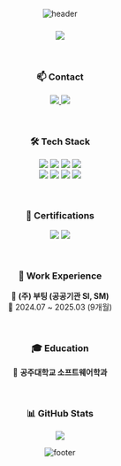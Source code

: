 <div align="center">

![header](https://capsule-render.vercel.app/api?type=waving&color=0:6A5ACD,100:00CED1&height=200&section=header&text=👨‍💻%20Hello,%20World!%20I'm%20Yeong%20O.&fontSize=40&fontColor=FFFFFF&fontAlignY=40)

<h3>
  <img src="https://img.shields.io/badge/Backend%20Developer-000000?style=for-the-badge&logo=serverfault&logoColor=white"/>
</h3>

<div align="center">
<br>  
  
### 📫 Contact  
</div>

<p>
  <a href="mailto:nohyo05@naver.com">
    <img src="https://img.shields.io/badge/nohyo05@naver.com-DB4437?style=for-the-badge&logo=gmail&logoColor=white"/>
  </a>
  <a href="https://yeongo.notion.site/Backend-Developer-59ff1280d6fd4e90aa306d261b5a09d7">
    <img src="https://img.shields.io/badge/Portfolio-000000?style=for-the-badge&logo=notion&logoColor=white"/>
  </a>
</p>

<div align="center">
<br>    
  
### 🛠️ Tech Stack  
</div>

<p>
  <img src="https://img.shields.io/badge/Java-007396?style=for-the-badge&logo=java&logoColor=white"/>  
  <img src="https://img.shields.io/badge/Spring-6DB33F?style=for-the-badge&logo=spring&logoColor=white"/>  
  <img src="https://img.shields.io/badge/JPA-6E4095?style=for-the-badge&logo=hibernate&logoColor=white"/>  
  <img src="https://img.shields.io/badge/MyBatis-4479A1?style=for-the-badge&logo=mybatis&logoColor=white"/>
  <br>
  <img src="https://img.shields.io/badge/MySQL-4479A1?style=for-the-badge&logo=mysql&logoColor=white"/>  
  <img src="https://img.shields.io/badge/Oracle-F80000?style=for-the-badge&logo=oracle&logoColor=white"/>  
  <img src="https://img.shields.io/badge/Redis-DC382D?style=for-the-badge&logo=redis&logoColor=white"/>  
  <img src="https://img.shields.io/badge/JavaScript-F7DF1E?style=for-the-badge&logo=javascript&logoColor=black"/>  
</p>

<div align="center">
<br>    
  
### 🪪 Certifications  
</div>

<p>
  <img src="https://img.shields.io/badge/정보처리산업기사-4F4F4F?style=for-the-badge&logo=microsoft&logoColor=white"/>
  <img src="https://img.shields.io/badge/SQL%20Developer(SQLD)-4479A1?style=for-the-badge&logoColor=white"/>  
</p>

<div align="center">
<br>    
  
### 📜 Work Experience  
</div>

<p>📂 <b>(주) 부팅 (공공기관 SI, SM)</b> <br> 📅 2024.07 ~ 2025.03 (9개월)</p>

<div align="center">
<br>    
  
### 🎓 Education  
</div>

<p>📖 <b>공주대학교 소프트웨어학과</b></p>

<div align="center">
<br>    
  
### 📊 GitHub Stats  
</div>

<p>
  <a href="https://github.com/anuraghazra/github-readme-stats">
    <img src="https://github-readme-stats.vercel.app/api?username=NohYeongO&show_icons=true&theme=tokyonight" />
  </a>
</p>

![footer](https://capsule-render.vercel.app/api?&type=waving&color=0:6A5ACD,100:00CED1&height=200&section=footer)

</div>
